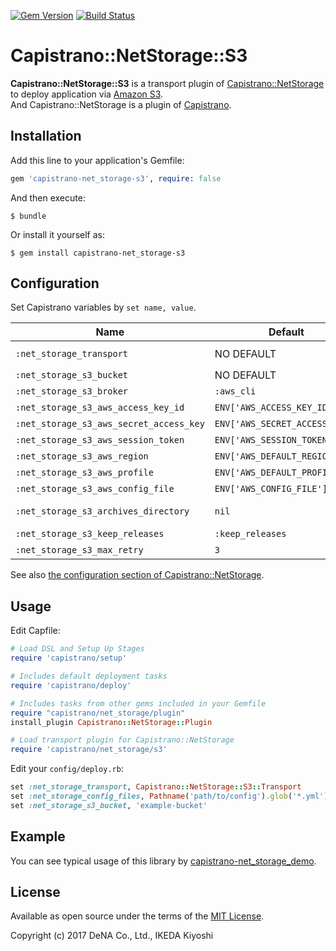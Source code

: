 [![Gem Version](https://badge.fury.io/rb/capistrano-net_storage-s3.svg)](https://badge.fury.io/rb/capistrano-net_storage-s3)
[![Build Status](https://travis-ci.org/DeNADev/capistrano-net_storage-s3.svg?branch=master)](https://travis-ci.org/DeNADev/capistrano-net_storage-s3)
# Capistrano::NetStorage::S3

**Capistrano::NetStorage::S3** is a transport plugin of
[Capistrano::NetStorage](https://github.com/DeNADev/capistrano-net_storage) to deploy application
via [Amazon S3](https://aws.amazon.com/s3/).  
And Capistrano::NetStorage is a plugin of [Capistrano](http://capistranorb.com/).

## Installation

Add this line to your application's Gemfile:

```ruby
gem 'capistrano-net_storage-s3', require: false
```

And then execute:

    $ bundle

Or install it yourself as:

    $ gem install capistrano-net_storage-s3

## Configuration

Set Capistrano variables by `set name, value`.

 Name | Default | Description
------|---------|------------
 `:net_storage_transport` | NO DEFAULT | Set `Capistrano::NetStorage::S3::Transport`
 `:net_storage_s3_bucket` | NO DEFAULT | S3 bucket name
 `:net_storage_s3_broker` | `:aws_cli` | Type of transportation broker
 `:net_storage_s3_aws_access_key_id` | `ENV['AWS_ACCESS_KEY_ID']` | AWS Access Key ID
 `:net_storage_s3_aws_secret_access_key` | `ENV['AWS_SECRET_ACCESS_KEY']` | AWS Secret Access Key
 `:net_storage_s3_aws_session_token` | `ENV['AWS_SESSION_TOKEN']` | AWS Session Token
 `:net_storage_s3_aws_region` | `ENV['AWS_DEFAULT_REGION']` | AWS Region
 `:net_storage_s3_aws_profile` | `ENV['AWS_DEFAULT_PROFILE']` | AWS Profile
 `:net_storage_s3_aws_config_file` | `ENV['AWS_CONFIG_FILE']` | AWS Config File
 `:net_storage_s3_archives_directory` | `nil` | Directory for application archives in S3 bucket
 `:net_storage_s3_keep_releases` | `:keep_releases` | Number to keep archives in S3
 `:net_storage_s3_max_retry` | `3` | Max retry times for S3 operations

See also
[the configuration section of Capistrano::NetStorage](https://github.com/DeNADev/capistrano-net_storage#configuration).

## Usage

Edit Capfile:

```ruby
# Load DSL and Setup Up Stages
require 'capistrano/setup'

# Includes default deployment tasks
require 'capistrano/deploy'

# Includes tasks from other gems included in your Gemfile
require "capistrano/net_storage/plugin"
install_plugin Capistrano::NetStorage::Plugin

# Load transport plugin for Capistrano::NetStorage
require 'capistrano/net_storage/s3'
```

Edit your `config/deploy.rb`:

```ruby
set :net_storage_transport, Capistrano::NetStorage::S3::Transport
set :net_storage_config_files, Pathname('path/to/config').glob('*.yml')
set :net_storage_s3_bucket, 'example-bucket'
```

## Example

You can see typical usage of this library by
[capistrano-net_storage_demo](https://github.com/DeNADev/capistrano-net_storage_demo/tree/net_storage-s3).

## License

Available as open source under the terms of the [MIT License](http://opensource.org/licenses/MIT).

Copyright (c) 2017 DeNA Co., Ltd., IKEDA Kiyoshi


